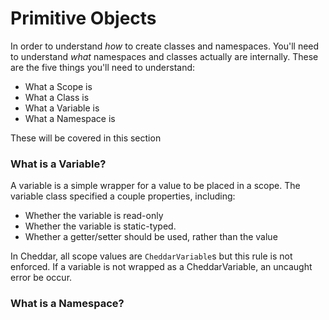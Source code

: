 # Primitive Objects

In order to understand _how_ to create classes and namespaces. You'll need to understand _what_ namespaces and classes actually are internally. These are the five things you'll need to understand:

 - What a Scope is
 - What a Class is
 - What a Variable is
 - What a Namespace is

These will be covered in this section

### What is a Variable?
A variable is a simple wrapper for a value to be placed in a scope. The variable class specified a couple properties, including:

 - Whether the variable is read-only
 - Whether the variable is static-typed.
 - Whether a getter/setter should be used, rather than the value

In Cheddar, all scope values are `CheddarVariable`s but this rule is not enforced. If a variable is not wrapped as a CheddarVariable, an uncaught error be occur.

### What is a Namespace?

